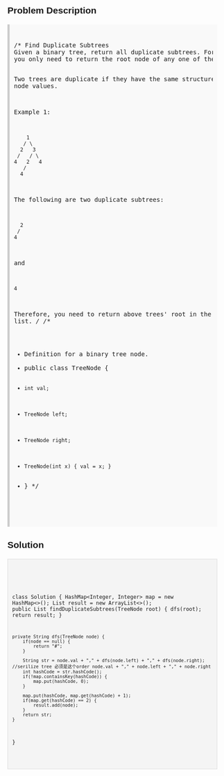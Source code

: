 <style>
  body { font-family: Arial, sans-serif; }
  .container { max-width: 100%; margin: 0 auto; padding: 10px; }
  .comment-block { background-color: #f9f9f9; padding: 10px; border-left: 5px solid #ccc; max-width: 100%; margin: 20px auto; overflow-wrap: break-word; white-space: pre-wrap; }
  .code-block { background-color: #f4f4f4; padding: 10px; border: 1px solid #ddd; max-width: 100%; margin: 20px auto; overflow-wrap: break-word; white-space: pre-wrap; }
</style>

<div class='container'>
<h2>Problem Description</h2>
<div class='comment-block'>
<pre>
/* Find Duplicate Subtrees 
Given a binary tree, return all duplicate subtrees. For each kind of duplicate subtrees, 
you only need to return the root node of any one of them.

Two trees are duplicate if they have the same structure with same node values.

Example 1:

        1
       / \
      2   3
     /   / \
    4   2   4
       /
      4
The following are two duplicate subtrees:

      2
     /
    4
and

    4
Therefore, you need to return above trees' root in the form of a list.
*/
/**
 * Definition for a binary tree node.
 * public class TreeNode {
 *     int val;
 *     TreeNode left;
 *     TreeNode right;
 *     TreeNode(int x) { val = x; }
 * }
 */
</pre>
</div>

<h2>Solution</h2>
<div class='code-block'>
<pre><code class='language-java'>

class Solution {
    HashMap<Integer, Integer> map = new HashMap<>();
    List<TreeNode> result = new ArrayList<>();
    public List<TreeNode> findDuplicateSubtrees(TreeNode root) {
        dfs(root);
        return result;
    }
    
    private String dfs(TreeNode node) {
        if(node == null) {
            return "#";
        }
        
        String str = node.val + "," + dfs(node.left) + "," + dfs(node.right); //serilize tree 必须是这个order node.val + "," + node.left + "," + node.right
        int hashCode = str.hashCode();
        if(!map.containsKey(hashCode)) {
            map.put(hashCode, 0);
        }
        
        map.put(hashCode, map.get(hashCode) + 1);
        if(map.get(hashCode) == 2) {
            result.add(node);
        }
        return str;
    }
}</code></pre>
</div>
</div>
